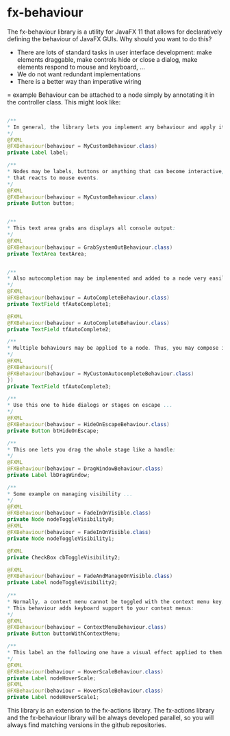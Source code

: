 fx-behaviour
============

The fx-behaviour library is a utility for JavaFX 11 that allows for declaratively defining the behaviour of JavaFX GUIs. Why should you want to do this?
+ There are lots of standard tasks in user interface development: make elements draggable, make controls hide or close a dialog, make elements respond to mouse and keyboard, ...
+ We do not want redundant implementations
+ There is a better way than imperative wiring

= example
Behaviour can be attached to a node simply by annotating it in the controller class. This might look like: 
```java

/**
* In general, the library lets you implement any behaviour and apply it to a node like this:
*/
@FXML
@FXBehaviour(behaviour = MyCustomBehaviour.class)
private Label label;

/**
* Nodes may be labels, buttons or anything that can become interactive, i.e.,
* that reacts to mouse events.
*/
@FXML
@FXBehaviour(behaviour = MyCustomBehaviour.class)
private Button button;


/**
* This text area grabs ans displays all console output: 
*/
@FXML
@FXBehaviour(behaviour = GrabSystemOutBehaviour.class)
private TextArea textArea;


/**
* Also autocompletion may be implemented and added to a node very easily:
*/
@FXML
@FXBehaviour(behaviour = AutoCompleteBehaviour.class)
private TextField tfAutoComplete1;

@FXML
@FXBehaviour(behaviour = AutoCompleteBehaviour.class)
private TextField tfAutoComplete2;

/**
* Multiple behaviours may be applied to a node. Thus, you may compose it's behaviour...
*/
@FXML
@FXBehaviours({
@FXBehaviour(behaviour = MyCustomAutocompleteBehaviour.class)
})
private TextField tfAutoComplete3;

/**
* Use this one to hide dialogs or stages on escape ...
*/
@FXML
@FXBehaviour(behaviour = HideOnEscapeBehaviour.class)
private Button btHideOnEscape;

/**
* This one lets you drag the whole stage like a handle:
*/
@FXML
@FXBehaviour(behaviour = DragWindowBehaviour.class)
private Label lbDragWindow;

/**
* Some example on managing visibility ...
*/
@FXML
@FXBehaviour(behaviour = FadeInOnVisible.class)
private Node nodeToggleVisibility0;
@FXML
@FXBehaviour(behaviour = FadeInOnVisible.class)
private Node nodeToggleVisibility1;

@FXML
private CheckBox cbToggleVisibility2;

@FXML
@FXBehaviour(behaviour = FadeAndManageOnVisible.class)
private Label nodeToggleVisibility2;
  
/**
* Normally, a context menu cannot be toggled with the context menu key. 
* This behaviour adds keyboard support to your context menus:
*/
@FXML
@FXBehaviour(behaviour = ContextMenuBehaviour.class)
private Button buttonWithContextMenu;

/**
* This label an the following one have a visual effect applied to them.
*/
@FXML
@FXBehaviour(behaviour = HoverScaleBehaviour.class)
private Label nodeHoverScale;
@FXML
@FXBehaviour(behaviour = HoverScaleBehaviour.class)
private Label nodeHoverScale1;
```

This library is an extension to the fx-actions library. The fx-actions library and the fx-behaviour library will be always developed parallel, so you will always find matching versions in the github repositories.
